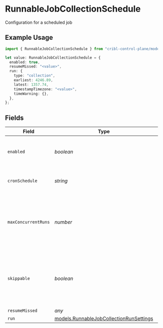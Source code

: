 # RunnableJobCollectionSchedule

Configuration for a scheduled job

## Example Usage

```typescript
import { RunnableJobCollectionSchedule } from "cribl-control-plane/models";

let value: RunnableJobCollectionSchedule = {
  enabled: true,
  resumeMissed: "<value>",
  run: {
    type: "collection",
    earliest: 4246.89,
    latest: 1357.74,
    timestampTimezone: "<value>",
    timeWarning: {},
  },
};
```

## Fields

| Field                                                                                                 | Type                                                                                                  | Required                                                                                              | Description                                                                                           |
| ----------------------------------------------------------------------------------------------------- | ----------------------------------------------------------------------------------------------------- | ----------------------------------------------------------------------------------------------------- | ----------------------------------------------------------------------------------------------------- |
| `enabled`                                                                                             | *boolean*                                                                                             | :heavy_minus_sign:                                                                                    | Enable to configure scheduling for this Collector                                                     |
| `cronSchedule`                                                                                        | *string*                                                                                              | :heavy_minus_sign:                                                                                    | A cron schedule on which to run this job                                                              |
| `maxConcurrentRuns`                                                                                   | *number*                                                                                              | :heavy_minus_sign:                                                                                    | The maximum number of instances of this scheduled job that may be running at any time                 |
| `skippable`                                                                                           | *boolean*                                                                                             | :heavy_minus_sign:                                                                                    | Skippable jobs can be delayed, up to their next run time, if the system is hitting concurrency limits |
| `resumeMissed`                                                                                        | *any*                                                                                                 | :heavy_minus_sign:                                                                                    | N/A                                                                                                   |
| `run`                                                                                                 | [models.RunnableJobCollectionRunSettings](../models/runnablejobcollectionrunsettings.md)              | :heavy_minus_sign:                                                                                    | N/A                                                                                                   |